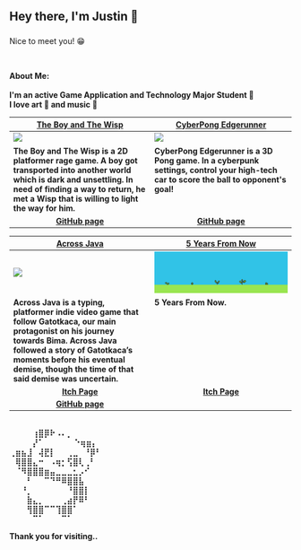### 
<h2>Hey there, I'm Justin 🖖</h2>

###
Nice to meet you! 😁

<br>

<b>About Me:</br>
<br>
I'm an active Game Application and Technology Major Student 👾
<br>
I love art 🎨 and music 🎸

<table width="100%">
  <thead>
    <tr>
      <th width="50%" align="center"><a href="">The Boy and The Wisp</a></th>
     <th width="50%" align="center"><a href="">CyberPong Edgerunner</a></th>
    </tr>
  </thead>
  <tbody>
    <tr>
      <td><img src="https://github.com/Elquiorra/Elquiorra/blob/main/TheBoyandTheWisp.gif"/></td>
      <td><img src="https://github.com/Elquiorra/Elquiorra/blob/main/CyberPongEdgerunner.gif"/></td>
    </tr>
    <tr>
      <td valign="text-top">The Boy and The Wisp is a 2D platformer rage game. A boy got transported into another world which is dark and unsettling. In need of finding a way to return, he met a Wisp that is willing to light the way for him.</td>
     <td valign="text-top">CyberPong Edgerunner is a 3D Pong game. In a cyberpunk settings, control your high-tech car to score the ball to opponent's goal!</td>
    </tr>
    <tr>
      <td align="center"><a href="https://github.com/Elquiorra/The-Boy-and-the-Wisp">GitHub page</td>
      <td align="center"><a href="https://github.com/Elquiorra/CyberPong-Edgerunner">GitHub page</td>
    </tr>
  </tbody>
</table>
        
<table width="100%">
  <thead>
    <tr>
      <th width="50%" align="center"><a href="https://github.com/Felixwijaya04/Across-Java">Across Java</a></th>
     <th width="50%" align="center"><a href="">5 Years From Now</a></th>
    </tr>
  </thead>
  <tbody>
    <tr>
      <td><img src="https://github.com/Elquiorra/Elquiorra/blob/main/Across-Java.gif"/></td>
      <td><img src="https://github.com/Elquiorra/Elquiorra/blob/main/Plant Growth.gif"/></td>
    </tr>
    <tr>
      <td valign="text-top">Across Java is a typing, platformer indie video game that follow Gatotkaca, our main protagonist on his journey towards Bima. Across Java followed a story of Gatotkaca’s moments before his eventual demise, though the time of that said demise was uncertain.</td>
     <td valign="text-top">5 Years From Now.</td>
    </tr>
    <tr>
      <td align="center"><a href="https://juan-xavier.itch.io/across-java">Itch Page</td>
      <td align="center"><a href="https://juan-xavier.itch.io/5-year-from-now">Itch Page</td>
    </tr>
    <tr>
      <td align="center"><a href="https://github.com/Felixwijaya04/Across-Java">GitHub page</td>
    </tr>
  </tbody>
</table>


⠀⠀⠀⠀⠀⠀⠀⠀⠀⠀⠀⠀⠀⠀⠀⠀<br>
⠀⠀⠀⠀⢰⣿⡿⠗⠠⠄⡀⠀⠀⠀⠀<br>
⠀⠀⠀⠀⡜⠁⠀⠀⠀⠀⠀  ⠑⢶⣶⡄<br>
⢀⣶⣦⣸⠀⢼⣟⡇⠀⠀⢀⣀⠀⠘⡿⠃<br>
⠀⢿⣿⣿⣄⠒⠀⠠⢶⡂⢫⣿⢇⢀⠃⠀<br>
⠀⠈⠻⣿⣿⣿⣶⣤⣀⣀⣀⣂⡠⠊⠀⠀<br>
⠀⠀⠀⠃⠀⠀⠉⠙⠛⠿⣿⣿⣧⠀⠀⠀<br>
⠀⠀⠘⡀⠀⠀⠀⠀⠀⠀⠘⣿⣿⡇⠀⠀<br>
⠀⠀⠀⣷⣄⡀⠀⠀⠀⢀⣴⡟⠿⠃⠀⠀<br>
⠀⠀⠀⢻⣿⣿⠉⠉⢹⣿⣿⠁⠀⠀⠀⠀<br>
⠀⠀⠀⠀⠉⠁⠀⠀⠀⠉⠁⠀⠀⠀⠀⠀<br>

Thank you for visiting..
